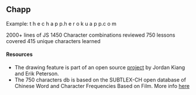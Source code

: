 ## Chapp

Example: t h e c h a p p.h e r o k u a p p.c o m

2000+ lines of JS
1450 Character combinations reviewed
750 lessons covered
415 unique characters learned
 

#### Resources
- The drawing feature is part of an open source [project](http://www.kiang.org/jordan/software/hanzilookup/) by Jordan Kiang and  Erik Peterson.
- The 750 characters db is based on the SUBTLEX-CH open database of Chinese Word and Character Frequencies Based on Film. More info [here](http://crr.ugent.be/programs-data/subtitle-frequencies/subtlex-ch)